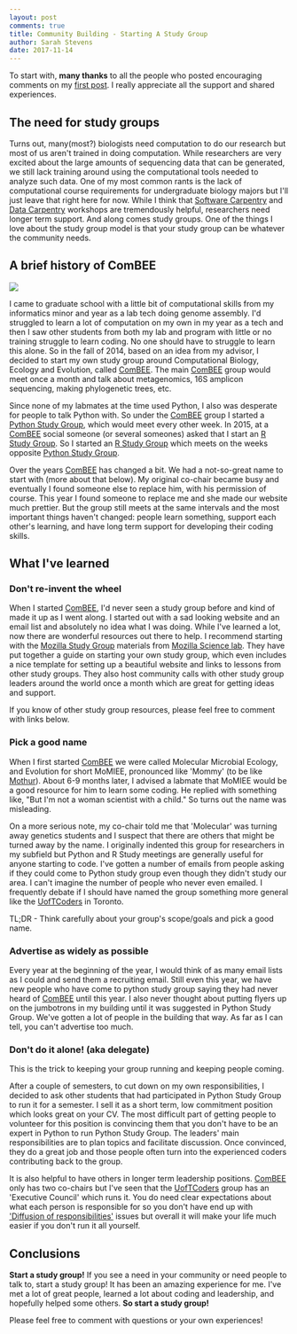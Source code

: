 ```yaml
---
layout: post
comments: true
title: Community Building - Starting A Study Group
author: Sarah Stevens
date: 2017-11-14
---
```


To start with, **many thanks** to all the people who posted encouraging comments on my [first post](firstpost).
I really appreciate all the support and shared experiences.

## The need for study groups

Turns out, many(most?) biologists need computation to do our research but most of us aren't trained in doing computation.
While researchers are very excited about the large amounts of sequencing data that can be generated, we still lack training around using the computational tools needed to analyze such data.
One of my most common rants is the lack of computational course requirements for undergraduate biology majors but I'll just leave that right here for now.
While I think that [Software Carpentry](swc) and [Data Carpentry](dc) workshops are tremendously helpful, researchers need longer term support.
And along comes study groups.
One of the things I love about the study group model is that your study group can be whatever the community needs.


## A brief history of ComBEE

<img src="https://lh3.googleusercontent.com/jOBtevXwXYKp2ydZhUXJaGc6QIm2TK5OUM6DqotOy9fXDCWZx8XkJOzDLClG0aodvvSvRXpzTon8VgF3ioflWelaY_aXnj1GKiPwWtnp99y82_Ef945iuQBFZ5UjJzkzpDoTWLoI3osfXYX_o1FLUNXdQuc6_ZY4qnQuFi6I-w08Erf9WGWvmSO9oLo9EqVPNQW48HyRLziwDsitsRpz1_2ocJQhFDNNfMXa-__z_XUVRsGIQ1VnVfuTVKqXMpr_qKecE9eLNyXTdAuln_oQ7RXqFa6_aQNSaxdh0s5HCHBhoOd8o0aS7b8ofXrTXdBo_ln5rHoj9r9ELjUJKedhkUX8Zg4hJmlGMnOibmlGeMhHu6F8PFWPUH_asTnVgBwmPn18yYB53PnJKRBaEr6CIyvoVGE2SH-E4a1sQlHccFC0NNYg-0J921NPdpnDXSkigGhuc64THaY9QL6wGMk57yElZCSSAlJSja1xKbu30bs4noagRz2wZC0CKlz6sn6Y7wkn8ST8j1T1Oyoqc8A9Z4RRoUkEwJ4rLj6hmJZBA_p0zY-P1NWeLIoyWoKTtFgOYAf8-y4uZfm8e8kYQWzC1IUgzn9ypcoLaMEbjbhlA9WrObUhJcHESp-DaW_fAGzOlZPBGNu141c1iyYBnQQLFSJGAzfdYN0tBTk=w2222-h1172-no"/>

I came to graduate school with a little bit of computational skills from my informatics minor and year as a lab tech doing genome assembly.
I'd struggled to learn a lot of computation on my own in my year as a tech and then I saw other students from both my lab and program with little or no training struggle to learn coding.
No one should have to struggle to learn this alone.
So in the fall of 2014, based on an idea from my advisor, I decided to start my own study group around Computational Biology, Ecology and Evolution, called [ComBEE](combee).
The main [ComBEE](combee) group would meet once a month and talk about metagenomics, 16S amplicon sequencing, making phylogenetic trees, etc.

Since none of my labmates at the time used Python, I also was desperate for people to talk Python with.
So under the [ComBEE](combee) group I started a [Python Study Group](psg), which would meet every other week.
In 2015, at a [ComBEE](combee) social someone (or several someones) asked that I start an [R Study Group](rsg).
So I started an [R Study Group](rsg) which meets on the weeks opposite [Python Study Group](psg).

Over the years [ComBEE](combee) has changed a bit.
We had a not-so-great name to start with (more about that below).
My original co-chair became busy and eventually I found someone else to replace him, with his permission of course.
This year I found someone to replace me and she made our website much prettier.
But the group still meets at the same intervals and the most important things haven't changed: people learn something, support each other's learning, and have long term support for developing their coding skills.

## What I've learned

### Don't re-invent the wheel

When I started [ComBEE](combee), I'd never seen a study group before and kind of made it up as I went along.
I started out with a sad looking website and an email list and absolutely no idea what I was doing.
While I've learned a lot, now there are wonderful resources out there to help.
I recommend starting with the [Mozilla Study Group](mozilla-sg) materials from [Mozilla Science lab](mozilla).
They have put together a guide on starting your own study group, which even includes a nice template for setting up a beautiful website and links to lessons from other study groups. 
They also host community calls with other study group leaders around the world once a month which are great for getting ideas and support.

If you know of other study group resources, please feel free to comment with links below.

### Pick a good name  

When I first started [ComBEE](combee) we were called Molecular Microbial Ecology, and Evolution for short MoMIEE, pronounced like 'Mommy' (to be like [Mothur](mothur)).
About 6-9 months later, I advised a labmate that MoMIEE would be a good resource for him to learn some coding.
He replied with something like, "But I'm not a woman scientist with a child."
So turns out the name was misleading.

On a more serious note, my co-chair told me that 'Molecular' was turning away genetics students and I suspect that there are others that might be turned away by the name.
I originally indented this group for researchers in my subfield but Python and R Study meetings are generally useful for anyone starting to code.
I've gotten a number of emails from people asking if they could come to Python study group even though they didn't study our area.
I can't imagine the number of people who never even emailed.
I frequently debate if I should have named the group something more general like the [UofTCoders](UofT) in Toronto.

TL;DR - Think carefully about your group's scope/goals and pick a good name.

### Advertise as widely as possible

Every year at the beginning of the year, I would think of as many email lists as I could and send them a recruiting email.
Still even this year, we have new people who have come to python study group saying they had never heard of [ComBEE](combee) until this year.
I also never thought about putting flyers up on the jumbotrons in my building until it was suggested in Python Study Group.
We've gotten a lot of people in the building that way.
As far as I can tell, you can't advertise too much.


### Don't do it alone! (aka delegate)  

This is the trick to keeping your group running and keeping people coming.

After a couple of semesters, to cut down on my own responsibilities, I decided to ask other students that had participated in Python Study Group to run it for a semester.
I sell it as a short term, low commitment position which looks great on your CV.
The most difficult part of getting people to volunteer for this position is convincing them that you don't have to be an expert in Python to run Python Study Group.
The leaders' main responsibilities are to plan topics and facilitate discussion.
Once convinced, they do a great job and those people often turn into the experienced coders contributing back to the group.

It is also helpful to have others in longer term leadership positions.
[ComBEE](combee) only has two co-chairs but I've seen that the [UofTCoders](UofT) group has an 'Executive Council' which runs it.
You do need clear expectations about what each person is responsible for so you don't have end up with ['Diffusion of responsibilities'](DoR) issues but overall it will make your life much easier if you don't run it all yourself.

## Conclusions

**Start a study group!**
If you see a need in your community or need people to talk to, start a study group!
It has been an amazing experience for me.
I've met a lot of great people, learned a lot about coding and leadership, and hopefully helped some others.
**So start a study group!**

Please feel free to comment with questions or your own experiences!


[firstpost]: _posts/2017-10-31-firstpost.md
[swc]: https://software-carpentry.org/
[dc]: http://www.datacarpentry.org/
[mozilla]: https://science.mozilla.org/
[mozilla-sg]: https://science.mozilla.org/programs/studygroups
[combee]: combee-uw-madison.github.io
[psg]: https://github.com/ComBEE-UW-Madison/PythonStudyGroup/blob/master/README.md#combee-python-study-group--uw-madison
[rsg]: https://github.com/ComBEE-UW-Madison/RStudyGroup#combee-r-study-group--uw-madison
[mothur]: https://www.mothur.org/
[UofT]: https://uoftcoders.github.io/
[DoR]: https://en.wikipedia.org/wiki/Diffusion_of_responsibility



